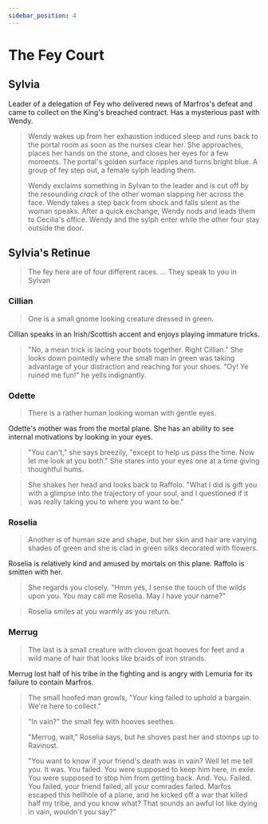 ```yaml
---
sidebar_position: 4
---
```


# The Fey Court

## Sylvia

Leader of a delegation of Fey who delivered news of Marfros's defeat and came to collect on the King's breached contract. Has a mysterious past with Wendy.

> Wendy wakes up from her exhaustion induced sleep and runs back to the portal room as soon as the nurses clear her. She approaches, places her hands on the stone, and closes her eyes for a few moments. The portal's golden surface ripples and turns bright blue. A group of fey step out, a female sylph leading them.
>
> Wendy exclaims something in Sylvan to the leader and is cut off by the resounding _crack_ of the other woman slapping her across the face. Wendy takes a step back from shock and falls silent as the woman speaks. After a quick exchange, Wendy nods and leads them to Cecilia's office. Wendy and the sylph enter while the other four stay outside the door.

## Sylvia's Retinue

> The fey here are of four different races. ... They speak to you in Sylvan

### Cillian

> One is a small gnome looking creature dressed in green.

Cillian speaks in an Irish/Scottish accent and enjoys playing immature tricks.

> "No, a mean trick is lacing your boots together. Right Cillian." She looks down pointedly where the small man in green was taking advantage of your distraction and reaching for your shoes. "Oy! Ye ruined me fun!" he yells indignantly.

### Odette

> There is a rather human looking woman with gentle eyes.

Odette's mother was from the mortal plane. She has an ability to see internal motivations by looking in your eyes.

> "You can't," she says breezily, "except to help us pass the time. Now let me look at you both." She stares into your eyes one at a time giving thoughtful hums.

> She shakes her head and looks back to Raffolo. "What I did is gift you with a glimpse into the trajectory of your soul, and I questioned if it was really taking you to where you want to be."

### Roselia

> Another is of human size and shape, but her skin and hair are varying shades of green and she is clad in green silks decorated with flowers.

Roselia is relatively kind and amused by mortals on this plane. Raffolo is smitten with her.

> She regards you closely. "Hmm yes, I sense the touch of the wilds upon you. You may call me Roselia. May I have your name?"

> Roselia smiles at you warmly as you return.

### Merrug

> The last is a small creature with cloven goat hooves for feet and a wild mane of hair that looks like braids of iron strands.

Merrug lost half of his tribe in the fighting and is angry with Lemuria for its failure to contain Marfros.

> The small hoofed man growls, "Your king failed to uphold a bargain. We're here to collect."

> "In vain?" the small fey with hooves seethes.
>
> "Merrug, wait," Roselia says, but he shoves past her and stomps up to Ravinust.
>
> "You want to know if your friend's death was in vain? Well let me tell you. It was. You failed. You were supposed to keep him here, in exile. You were supposed to stop him from getting back. And. You. Failed. You failed, your friend failed, all your comrades failed. Marfos escaped this hellhole of a plane, and he kicked off a war that killed half my tribe, and you know what? That sounds an awful lot like dying in vain, wouldn't you say?"
